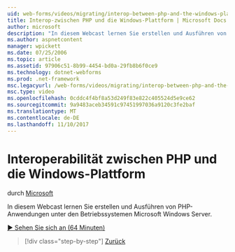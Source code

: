```yaml
---
uid: web-forms/videos/migrating/interop-between-php-and-the-windows-platform
title: Interop-zwischen PHP und die Windows-Plattform | Microsoft Docs
author: microsoft
description: "In diesem Webcast lernen Sie erstellen und Ausführen von PHP-Anwendungen unter den Betriebssystemen Microsoft Windows Server."
ms.author: aspnetcontent
manager: wpickett
ms.date: 07/25/2006
ms.topic: article
ms.assetid: 97906c51-8b99-4454-bd0a-29fb8b6f0ce9
ms.technology: dotnet-webforms
ms.prod: .net-framework
msc.legacyurl: /web-forms/videos/migrating/interop-between-php-and-the-windows-platform
msc.type: video
ms.openlocfilehash: 0cddc4f4bf8a53d249f83e822c405524d5e9ce62
ms.sourcegitcommit: 9a9483aceb34591c97451997036a9120c3fe2baf
ms.translationtype: MT
ms.contentlocale: de-DE
ms.lasthandoff: 11/10/2017
---
```

<a name="interop-between-php-and-the-windows-platform"></a>Interoperabilität zwischen PHP und die Windows-Plattform
====================
durch [Microsoft](https://github.com/microsoft)

In diesem Webcast lernen Sie erstellen und Ausführen von PHP-Anwendungen unter den Betriebssystemen Microsoft Windows Server.

[&#9654; Sehen Sie sich an (64 Minuten)](https://channel9.msdn.com/Blogs/ASP-NET-Site-Videos/interop-between-php-and-the-windows-platform)

>[!div class="step-by-step"]
[Zurück](introduction-to-aspnet-for-coldfusion-developers-building-an-aspnet-application.md)

